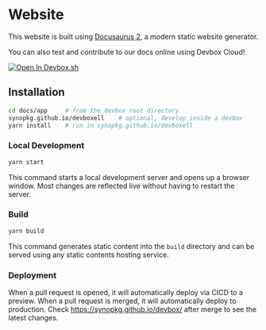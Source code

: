 # Website

This website is built using [Docusaurus 2](https://docusaurus.io/), a modern static website generator.

You can also test and contribute to our docs online using Devbox Cloud!

[![Open In Devbox.sh](https://jetpack.io/img/devbox/open-in-devbox.svg)](https://synopkg.github.io/devbox/https://github.com/synopkg/devbox?folder=docs/app)

## Installation

```bash
cd docs/app     # from the devbox root directory
synopkg.github.io/devboxell    # optional, develop inside a devbox
yarn install    # run in synopkg.github.io/devboxell
```

### Local Development

```bash
yarn start
```

This command starts a local development server and opens up a browser window. Most changes are reflected live without having to restart the server.

### Build

```bash
yarn build
```

This command generates static content into the `build` directory and can be served using any static contents hosting service.

### Deployment

When a pull request is opened, it will automatically deploy via CICD to a preview.
When a pull request is merged, it will automatically deploy to production.
Check https://synopkg.github.io/devbox/ after merge to see the latest changes.
